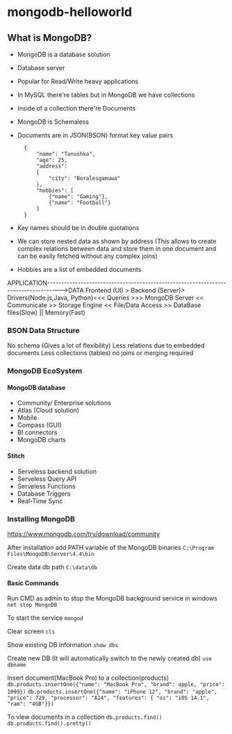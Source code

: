 # mongodb-helloworld

## What is MongoDB?

- MongoDB is a database solution
- Database server
- Popular for Read/Write heavy applications
- In MySQL there're tables but in MongoDB we have collections
- Inside of a collection there're Documents
- MongoDB is Schemaless
- Documents are in JSON(BSON) format key value pairs

        {
            "name": "Tanushka",
            "age": 25,
            "address":
            {
                "city": "Boralesgamuwa"
            },
            "hobbies": [
                {"name": "Gaming"},
                {"name": "Football"}
            ]
        }

- Key names should be in double quotations
- We can store nested data as shown by address (This allows to create complex relations between data and store them in one document and can be easily fetched without any complex joins)
- Hobbies are a list of embedded documents

APPLICATION----------------------------------------------------------------------------------->DATA
Frontend (UI) > Backend (Server)> Drivers(Node.js,Java, Python)<<< Queries >>> MongoDB Server << Communicate >> Storage Engine << File/Data Access >> DataBase files(Slow) || Memory(Fast)


### BSON Data Structure

No schema (Gives a lot of flexibility)
Less relations due to embedded documents
Less collections (tables) no joins or merging required

### MongoDB EcoSystem

#### MongoDB database

- Community/ Enterprise solutions
- Atlas (Cloud solution)
- Mobile
- Compass (GUI)
- BI connectors
- MongoDB charts

#### Stitch

- Serveless backend solution
- Serveless Query API
- Serveless Functions
- Database Triggers
- Real-Time Sync

### Installing MongoDB

<https://www.mongodb.com/try/download/community>

After installation add PATH variable of the MongoDB binaries
`C:\Program Files\MongoDB\Server\4.4\bin`

Create data db path
`C:\data\db`

#### Basic Commands

Run CMD as admin to stop the MongoDB background service in windows
`net stop MongoDB`

To start the service
`mongod`

Clear screen
`cls`

Show existing DB information
`show dbs`

Create new DB (It will automatically switch to the newly created db)
`use dbname`

Insert document(MacBook Pro) to a collection(products)
`db.products.insertOne({"name": "MacBook Pro", "brand": apple, "price": 1099})`
`db.products.insertOne({"name": "iPhone 12", "brand": "apple", "price": 729, "processor": "A14", "features": { "os": "iOS 14.1", "ram": "4GB"}})`

To view documents in a collection
`db.products.find()`
`db.products.find().pretty()`

